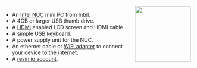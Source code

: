 <img height=150px style="float: right;padding-left: 10px;" src="/img/NUC/nuc.jpg">

* An [Intel NUC][nuc-link] mini PC from Intel.
* A 4GB or larger USB thumb drive.
* A [HDMI][hdmi-link] enabled LCD screen and HDMI cable.
* A simple USB keyboard.
* A power supply unit for the NUC.
* An ethernet cable or [WiFi adapter][wifi] to connect your device to the internet.
* A [resin.io account][link-to-signup].

[nuc-link]:http://www.intel.co.uk/content/www/uk/en/nuc/products-overview.html
[hdmi-link]:https://en.wikipedia.org/wiki/HDMI
[wifi]:/deployment/network
[link-to-signup]:https://dashboard.resin.io/signup